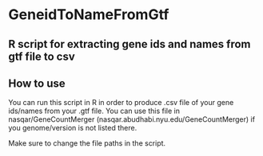 # GeneidToNameFromGtf

R script for extracting gene ids and names from gtf file to csv
---
## How to use

You can run this script in R in order to produce .csv file of your gene ids/names from your .gtf file.
You can use this file in nasqar/GeneCountMerger (nasqar.abudhabi.nyu.edu/GeneCountMerger) if you genome/version is not listed there.

Make sure to change the file paths in the script.
